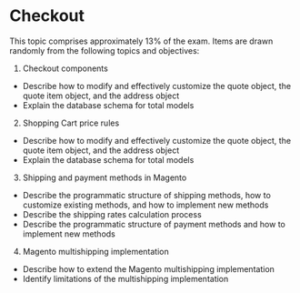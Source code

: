 # Checkout

This topic comprises approximately 13% of the exam. Items are drawn randomly from the
following topics and objectives:

1. Checkout components
  * Describe how to modify and effectively customize the quote object, the quote item object, and the address object
  * Explain the database schema for total models
2. Shopping Cart price rules
  * Describe how to modify and effectively customize the quote object, the quote item  object, and the address object
  * Explain the database schema for total models
3. Shipping and payment methods in Magento
  * Describe the programmatic structure of shipping methods, how to customize
existing methods, and how to implement new methods
  * Describe the shipping rates calculation process
  * Describe the programmatic structure of payment methods and how to implement new methods
4. Magento multishipping implementation
  * Describe how to extend the Magento multishipping implementation
  * Identify limitations of the multishipping implementation
